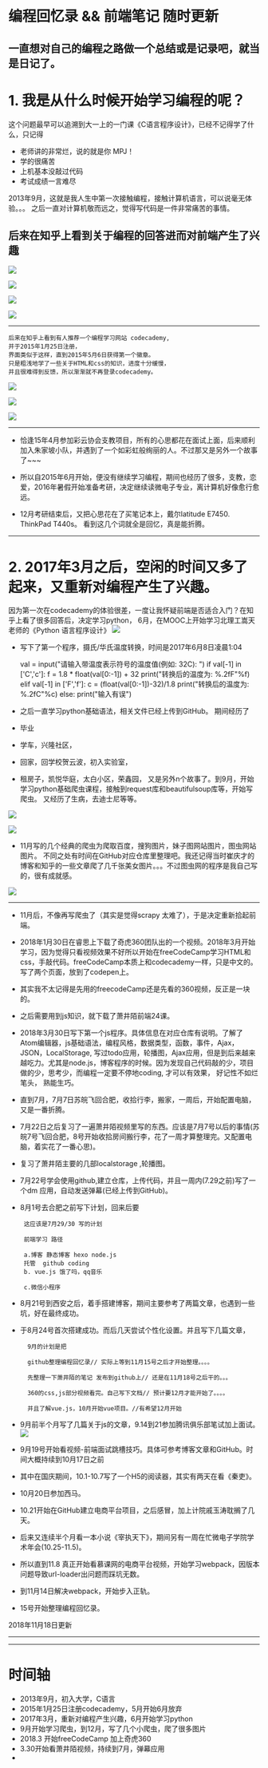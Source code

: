 

# 编程回忆录  &&  前端笔记   随时更新  

## 一直想对自己的编程之路做一个总结或是记录吧，就当是日记了。 ##

# 1. 我是从什么时候开始学习编程的呢？ #

这个问题最早可以追溯到大一上的一门课《C语言程序设计》，已经不记得学了什么，只记得

- 老师讲的非常烂，说的就是你 MPJ！
- 学的很痛苦
- 上机基本没敲过代码
- 考试成绩一言难尽

2013年9月，这就是我人生中第一次接触编程，接触计算机语言，可以说毫无体验。。。
之后一直对计算机敬而远之，觉得写代码是一件非常痛苦的事情。

## 后来在知乎上看到关于编程的回答进而对前端产生了兴趣  

![](http://haitang10-blog.oss-cn-beijing.aliyuncs.com/2015.1.JPG)

![](http://haitang10-blog.oss-cn-beijing.aliyuncs.com/26%E5%B2%81%E5%BC%80%E5%A7%8B%E5%AD%A6%E7%BC%96%E7%A8%8B.JPG)

![](http://haitang10-blog.oss-cn-beijing.aliyuncs.com/%E5%A4%A7%E4%BA%8C%E4%BB%8E%E9%9B%B6%E5%BC%80%E5%A7%8B.JPG)


![](http://haitang10-blog.oss-cn-beijing.aliyuncs.com/%E7%9F%A5%E4%B9%8E-2015.JPG)

----------

		
	后来在知乎上看到有人推荐一个编程学习网站 codecademy,
	并于2015年1月25日注册，
	界面类似于这样，直到2015年5月6日获得第一个徽章。
	只是粗浅地学了一些关于HTML和css的知识，进度十分缓慢，
	并且很难得到反馈，所以渐渐就不再登录codecademy。 

![](http://haitang10-blog.oss-cn-beijing.aliyuncs.com/codecademy.JPG)

![](http://haitang10-blog.oss-cn-beijing.aliyuncs.com/htmlelements.JPG)

![](http://haitang10-blog.oss-cn-beijing.aliyuncs.com/codecademy-badges.JPG)


----------



- 恰逢15年4月参加彩云协会支教项目，所有的心思都花在面试上面，后来顺利加入朱家坡小队，并遇到了一个如彩虹般绚丽的人。不过那又是另外一个故事了~~~



- 所以自2015年6月开始，便没有继续学习编程，期间也经历了很多，支教，恋爱，2016年暑假开始准备考研，决定继续读微电子专业，离计算机好像愈行愈远。



- 12月考研结束后，又把心思花在了买笔记本上，戴尔latitude E7450. ThinkPad T440s。 看到这几个词就全是回忆，真是能折腾。

----------
# 2. 2017年3月之后，空闲的时间又多了起来，又重新对编程产生了兴趣。

因为第一次在codecademy的体验很差，一度让我怀疑前端是否适合入门？在知乎上看了很多回答后，决定学习python，
6月，在MOOC上开始学习北理工嵩天老师的《Python 语言程序设计》
![](http://haitang10-blog.oss-cn-beijing.aliyuncs.com/%E5%8C%97%E7%90%86%E5%B7%A5-%E5%B5%A9%E5%A4%A9JPG.JPG)



- 写下了第一个程序，摄氏/华氏温度转换，时间是2017年6月8日凌晨1:04

    
	val = input("请输入带温度表示符号的温度值(例如: 32C): ")
	if val[-1] in ['C','c']:
    	f = 1.8 * float(val[0:-1]) + 32
    	print("转换后的温度为: %.2fF"%f)
	elif val[-1] in ['F','f']:
    	c = (float(val[0:-1])-32)/1.8
    	print("转换后的温度为: %.2fC"%c)
	else:
    	print("输入有误")



- 之后一直学习python基础语法，相关文件已经上传到GitHub。
期间经历了

- 毕业
- 学车，兴隆社区，
- 回家，回学校贺云波，初入实验室，
- 租房子，凯悦华庭，太白小区，荣鑫园，
又是另外n个故事了。到9月，开始学习python基础爬虫课程，接触到request库和beautifulsoup库等，开始写爬虫。 又经历了生病，去迪士尼等等。

![](http://haitang10-blog.oss-cn-beijing.aliyuncs.com/python-6-8.JPG)

![](http://haitang10-blog.oss-cn-beijing.aliyuncs.com/python-9-11.JPG)



- 11月写的几个经典的爬虫为爬取百度，搜狗图片，妹子图网站图片，图虫网站图片。
不同之处有时间在GitHub对应仓库里整理吧。我还记得当时崔庆才的博客和知乎的一些文章爬了几千张美女图片。。。不过图虫网的程序是我自己写的，很有成就感。

![](http://haitang10-blog.oss-cn-beijing.aliyuncs.com/python-%E7%88%AC%E8%99%AB.JPG)


----------


- 11月后，不像再写爬虫了（其实是觉得scrapy 太难了），于是决定重新拾起前端。
- 2018年1月30日在睿思上下载了奇虎360团队出的一个视频。2018年3月开始学习，因为觉得只看视频效果不好所以开始在freeCodeCamp学习HTML和css，手敲代码。freeCodeCamp本质上和codecademy一样，只是中文的。写了两个页面，放到了codepen上。
- 其实我不太记得是先用的freecodeCamp还是先看的360视频，反正是一块的。



- 之后需要用到js知识，就下载了萧井陌前端24课。
- 2018年3月30日写下第一个js程序。具体信息在对应仓库有说明。了解了Atom编辑器，js基础语法，编程风格，数据类型，函数，事件，Ajax，JSON，LocalStorage, 写过todo应用，轮播图，Ajax应用，但是到后来越来越吃力。尤其是node.js，博客程序的时候。因为发现自己代码敲的少，项目做的少，思考少，而编程一定要不停地coding, 才可以有效果， 好记性不如烂笔头， 熟能生巧。



- 直到7月，7月7日苏皖飞回合肥，收拾行李，搬家，一周后，开始配置电脑，又是一番折腾。
- 7月22日之后复习了一遍萧井陌视频里写的东西。应该是7月7号以后的事情(苏皖7号飞回合肥，8号开始收拾房间搬行李，花了一周才算整理完。又配置电脑，着实花了一番心思)。
- 复习了萧井陌主要的几部localstorage ,轮播图。
- 7月22号学会使用github,建立仓库，上传代码，并且一周内(7.29之前)写了一个dm 应用，自动发送弹幕(已经上传到GitHub)。
-  8月1号去合肥之前写下计划，回来后要


		这应该是7月29/30 写的计划 
		
		前端学习 路径
		
		a.博客 静态博客 hexo node.js
		托管  github coding 
		b. vue.js 饿了吗，qq音乐
		
		c.微信小程序
		
		


- 8月21号到西安之后，着手搭建博客，期间主要参考了两篇文章，也遇到一些坑，好在最终成功。
- 于8月24号首次搭建成功。而后几天尝试个性化设置。并且写下几篇文章，
		
		9月的计划是把
		
		github整理编程回忆录// 实际上等到11月15号之后才开始整理。。。。
		
		先整理一下萧井陌的笔记 发布到github上// 还是在11月18号之后干的。。。
		
		360的css,js部分视频看完。自己写下文档// 预计要12月才能开始了。。。。
		
		并且了解vue.js，10月开始vue项目。//有希望12月开始




- 9月前半个月写了几篇关于js的文章，9.14到21参加腾讯俱乐部笔试加上面试。
![](http://haitang10-blog.oss-cn-beijing.aliyuncs.com/%E5%BE%AE%E4%BF%A1%E5%9B%BE%E7%89%87_%E8%85%BE%E8%AE%AF%E4%BF%B1%E4%B9%90%E9%83%A8%E9%9D%A2%E8%AF%95.jpg)



- 9月19号开始看视频-前端面试跳槽技巧。具体可参考博客文章和GitHub。时间大概持续到10月17日之前
- 其中在国庆期间，10.1-10.7写了一个H5的阅读器，其实有两天在看《秦吏》。
- 10月20日参加西马。
- 10.21开始在GitHub建立电商平台项目，之后感冒，加上计院戚玉涛耽搁了几天。
- 后来又连续半个月看一本小说《宰执天下》，期间另有一周在忙微电子学院学术年会(10.25-11.5)。



- 所以直到11.8 真正开始看慕课网的电商平台视频，开始学习webpack，因版本问题导致url-loader出问题而踩坑无数。
- 到11月14日解决webpack，开始步入正轨。
- 15号开始整理编程回忆录。

2018年11月18日更新


----------









----------

# 时间轴

- 2013年9月，初入大学，C语言
- 2015年1月25日注册codecademy，5月开始6月放弃
- 2017年3月，重新对编程产生兴趣，6月开始学习python
- 9月开始学习爬虫，到12月，写了几个小爬虫，爬了很多图片
- 2018.3 开始freeCodeCamp 加上奇虎360
- 3.30开始看萧井陌视频，持续到7月，弹幕应用
- 
